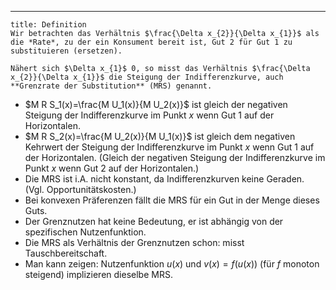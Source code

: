***

```ad-important
title: Definition
Wir betrachten das Verhältnis $\frac{\Delta x_{2}}{\Delta x_{1}}$ als die *Rate*, zu der ein Konsument bereit ist, Gut 2 für Gut 1 zu substituieren (ersetzen).

Nähert sich $\Delta x_{1}$ 0, so misst das Verhältnis $\frac{\Delta x_{2}}{\Delta x_{1}}$ die Steigung der Indifferenzkurve, auch **Grenzrate der Substitution** (MRS) genannt.
```

- $M R S_1(x)=\frac{M U_1(x)}{M U_2(x)}$ ist gleich der negativen Steigung der Indifferenzkurve im Punkt $x$ wenn Gut 1 auf der Horizontalen. 
- $M R S_2(x)=\frac{M U_2(x)}{M U_1(x)}$ ist gleich dem negativen Kehrwert der Steigung der Indifferenzkurve im Punkt $x$ wenn Gut 1 auf der Horizontalen. (Gleich der negativen Steigung der Indifferenzkurve im Punkt $x$ wenn Gut 2 auf der Horizontalen.)
- Die MRS ist i.A. nicht konstant, da Indifferenzkurven keine Geraden. (Vgl. Opportunitätskosten.)
- Bei konvexen Präferenzen fällt die MRS für ein Gut in der Menge dieses Guts.
- Der Grenznutzen hat keine Bedeutung, er ist abhängig von der spezifischen Nutzenfunktion.
- Die MRS als Verhältnis der Grenznutzen schon: misst Tauschbereitschaft.
- Man kann zeigen: Nutzenfunktion $u(x)$ und $v(x)=f(u(x))$ (für $f$ monoton steigend) implizieren dieselbe MRS.


